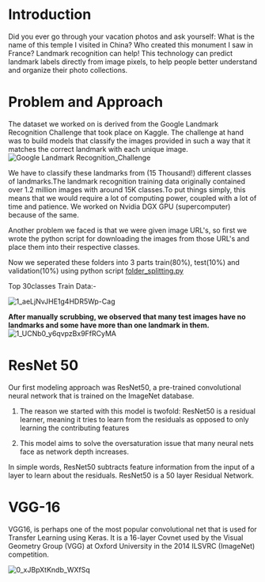# Introduction

Did you ever go through your vacation photos and ask yourself: What is the name of this temple I visited in China? Who created this monument I saw in France? Landmark recognition can help! This technology can predict landmark labels directly from image pixels, to help people better understand and organize their photo collections.

# Problem and Approach
The dataset we worked on is derived from the Google Landmark Recognition Challenge that took place on Kaggle. The challenge at hand was to build models that classify the images provided in such a way that it matches the correct landmark with each unique image.
![Google Landmark Recognition_Challenge](https://user-images.githubusercontent.com/39646018/60909844-e7427180-a29c-11e9-84c3-4247cf61e4da.png)

We have to classify these landmarks from (15 Thousand!) different classes of landmarks.The landmark recognition training data originally contained over 1.2 million images with around 15K classes.To put things simply, this means that we would require a lot of computing power, coupled with a lot of time and patience. We worked on Nvidia DGX GPU (supercomputer) because of the same.

Another problem we faced is that we were given image URL's, so first we wrote the python script for downloading the images from those URL's and place them into their respective classes.

Now we seperated these folders into 3 parts train(80%), test(10%) and validation(10%) using python script [folder_splitting.py](https://github.com/adityasurana/Google-Landmark-Recognition-Challenge/blob/master/folder_splitting.py)

Top 30classes Train Data:-


![1_aeLjNvJHE1g4HDR5Wp-Cag](https://user-images.githubusercontent.com/39646018/60911074-01ca1a00-a2a0-11e9-846b-953727dcd80b.png)

**After manually scrubbing, we observed that many test images have no landmarks and some have more than one landmark in them.**
![1_UCNb0_y6qvpzBx9FfRCyMA](https://user-images.githubusercontent.com/39646018/60911605-325e8380-a2a1-11e9-8da6-f37fe3bbf597.png)

# ResNet 50

Our first modeling approach was ResNet50, a pre-trained convolutional neural network that is trained on the ImageNet database.

1) The reason we started with this model is twofold:
   ResNet50 is a residual learner, meaning it tries to learn from the residuals as opposed to only learning the contributing features

2) This model aims to solve the oversaturation issue that many neural nets face as network depth increases.

In simple words, ResNet50 subtracts feature information from the input of a layer to learn about the residuals. ResNet50 is a 50 layer Residual Network. 
 
# VGG-16
VGG16, is perhaps one of the most popular convolutional net that is used for Transfer Learning using Keras. It is a 16-layer Covnet used by the Visual Geometry Group (VGG) at Oxford University in the 2014 ILSVRC (ImageNet) competition. 

![0_xJBpXtKndb_WXfSq](https://user-images.githubusercontent.com/39646018/61392041-a02b3080-a8db-11e9-92b2-834331d9829e.png)


